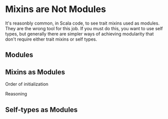 # Mixins are Not Modules

It's reasonbly common, in Scala code, to see trait mixins used as modules. They are the wrong tool for this job. If you must do this, you want to use self types, but generally there are simpler ways of achieving modularity that don't require either trait mixins or self types.

## Modules


## Mixins as Modules


Order of initialization

Reasoning


## Self-types as Modules
